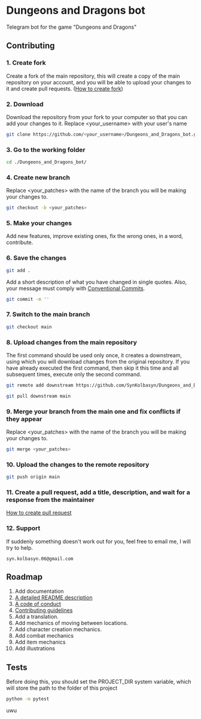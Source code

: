 # Dungeons and Dragons bot
Telegram bot for the game "Dungeons and Dragons"

## Contributing

### 1. Create fork
Create a fork of the main repository, this will create a copy of the main repository on your account, and you will be able to upload your changes to it and create pull requests.
([How to create fork](https://docs.github.com/ru/pull-requests/collaborating-with-pull-requests/working-with-forks/fork-a-repo))

### 2. Download
Download the repository from your fork to your computer so that you can add your changes to it.
Replace <your_username> with your user's name
```Bash
git clone https://github.com/<your_username>/Dungeons_and_Dragons_bot.git
```

### 3. Go to the working folder
```Bash
cd ./Dungeons_and_Dragons_bot/
```

### 4. Create new branch
Replace <your_patches> with the name of the branch you will be making your changes to.
```Bash
git checkout -b <your_patches>
```

### 5. Make your changes
Add new features, improve existing ones, fix the wrong ones, in a word, contribute.

### 6. Save the changes
```Bash
git add .
```
Add a short description of what you have changed in single quotes.
Also, your message must comply with [Conventional Commits](https://www.conventionalcommits.org/en/v1.0.0/).
```Bash
git commit -m ''
```

### 7. Switch to the main branch
```Bash
git checkout main
```

### 8. Upload changes from the main repository
The first command should be used only once, it creates a downstream, using which you will download changes from the original repository.
If you have already executed the first command, then skip it this time and all subsequent times, execute only the second command.
```Bash
git remote add downstream https://github.com/SynKolbasyn/Dungeons_and_Dragons_bot.git
```
```Bash
git pull downstream main
```

### 9. Merge your branch from the main one and fix conflicts if they appear
Replace <your_patches> with the name of the branch you will be making your changes to.
```Bash
git merge <your_patches>
```

### 10. Upload the changes to the remote repository
```Bash
git push origin main
```

### 11. Create a pull request, add a title, description, and wait for a response from the maintainer
[How to create pull request](https://docs.github.com/en/pull-requests/collaborating-with-pull-requests/proposing-changes-to-your-work-with-pull-requests/creating-a-pull-request)

### 12. Support
If suddenly something doesn't work out for you, feel free to email me, I will try to help.
```
syn.kolbasyn.06@gmail.com
```

## Roadmap
1. Add documentation
2. [A detailed README description](https://opensource.guide/starting-a-project/#writing-a-readme)
3. [A code of conduct](https://opensource.guide/starting-a-project/#establishing-a-code-of-conduct)
4. [Contributing guidelines](https://opensource.guide/starting-a-project/#writing-your-contributing-guidelines)
5. Add a translation.
6. Add mechanics of moving between locations.
7. Add character creation mechanics.
8. Add combat mechanics
9. Add item mechanics
10. Add illustrations

## Tests
Before doing this, you should set the PROJECT_DIR system variable, which will store the path to the folder of this project
```Bash
python -m pytest
```
uwu 
